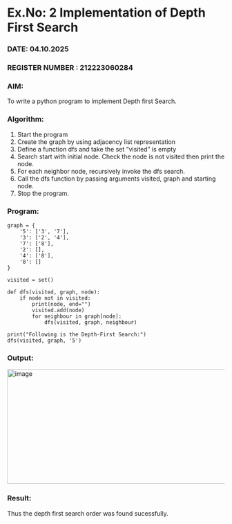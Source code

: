 # Ex.No: 2  Implementation of Depth First Search
### DATE: 04.10.2025                                                                           
### REGISTER NUMBER : 212223060284
### AIM: 
To write a python program to implement Depth first Search. 
### Algorithm:
1. Start the program
2. Create the graph by using adjacency list representation
3. Define a function dfs and take the set “visited” is empty 
4. Search start with initial node. Check the node is not visited then print the node.
5. For each neighbor node, recursively invoke the dfs search.
6. Call the dfs function by passing arguments visited, graph and starting node.
7. Stop the program.
### Program:
```
graph = {
    '5': ['3', '7'],
    '3': ['2', '4'],
    '7': ['8'],
    '2': [],
    '4': ['8'],
    '8': []
}

visited = set()

def dfs(visited, graph, node):
    if node not in visited:
        print(node, end="")
        visited.add(node)
        for neighbour in graph[node]:
            dfs(visited, graph, neighbour)

print("Following is the Depth-First Search:")
dfs(visited, graph, '5')
```
### Output:
<img width="654" height="265" alt="image" src="https://github.com/user-attachments/assets/1d9a5f13-71a0-43a0-993c-edd93a571119" />



### Result:
Thus the depth first search order was found sucessfully.
